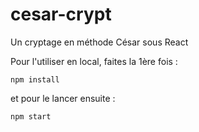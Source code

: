 # cesar-crypt

Un cryptage en méthode César sous React

Pour l'utiliser en local, faites la 1ère fois : 

`npm install`

et pour le lancer ensuite : 

`npm start`
